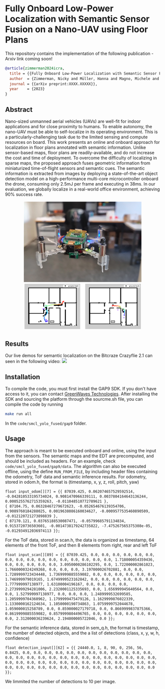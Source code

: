 # Fully Onboard Low-Power Localization with Semantic Sensor Fusion on a Nano-UAV using Floor Plans
This repository contains the implementation of the following publication - Arxiv link coming soon!
```bibtex
@article{zimmerman2024icra,
  title = {{Fully Onboard Low-Power Localization with Semantic Sensor Fusion on a Nano-UAV using Floor Plans}},
  author  = {Zimmerman, Nicky and Müller, Hanna and Magno, Michele and Benini, Luca},
  journal = {{arXiv preprint:XXXX.XXXXX}},
  year    = {2023}
}
```

## Abstract
Nano-sized unmanned aerial vehicles (UAVs) are well-fit for indoor applications and for close proximity to humans. To enable autonomy, the nano-UAV must be able to self-localize in its operating environment. This is a particularly-challenging task due to the limited sensing and compute resources on board. This work presents an online and onboard approach for localization in floor plans annotated with semantic information. Unlike sensor-based maps, floor plans are readily-available, and do not increase the cost and time of deployment. To overcome the difficulty of localizing in sparse maps, the proposed approach fuses geometric information from miniaturized time-of-flight sensors and semantic cues. The semantic information is extracted from images by deploying a state-of-the-art object detection model on a high-performance multi-core microcontroller onboard the drone, consuming only 2.5mJ per frame and executing in 38ms. In our evaluation, we globally localize in a real-world office environment, achieving 90\% success rate. 

<p align="center">
<img src="resources/motivation.png" width="384"/>
</p>

## Results
Our live demos for semantic localization on the Bitcraze Crazyflie 2.1 can seen in the following video:
[![](http://img.youtube.com/vi/03l6LVqv4VA/0.jpg)](https://www.youtube.com/watch?v=03l6LVqv4VA "SMCL")

## Installation 
To compile the code, you must first install the GAP9 SDK. If you don't have access to it, you can contact [GreenWaves Technologies](https://greenwaves-technologies.com/gap9-docs/).
After installing the SDK and sourcing the platform through the sourcme.sh file, you can compile the code by running 
```bash
make run all
```
In the `code/smcl_yolo_fused/gap9` folder. 

## Usage 
The approach is meant to be executed onboard and online, using the input from the sensors. 
The semantic maps and the EDT are precomputed, and should be included as headers. For an example, check `code/smcl_yolo_fused/gap9/data`.
The algorithm can also be executed offline, using the define `RUN_FROM_FILE`, by including header files containing the odometry, ToF data and semantic inference results. 
For odometry, stored in odom.h, the format is (timestamp, x, y, z, roll, pitch, yaw)
~~~
float input_odom[][7] = {{ 87039.425, 0.062074657529592514, -0.042810533195734024, 0.9081470966339111, 0.0037804164643136244, 0.0005255762715359263, -0.011048510772789621 }, 
{ 87104.75, 0.06328467279672623, -0.052654676139354706, 0.9089760184288025, 0.0019638086160034627, -0.0009577535460890509, -0.012120721273898839 }, 
{ 87170.121, 0.03765188530087471, -0.05799685791134834, 0.9153720736503601, -0.0014738179242735822, -7.475267565375308e-05, -0.012934912036974113 }};
~~~ 
For the ToF data, stored in scan.h, the data is organized as timestamp, 64 elements of the front ToF, and then 8 elements from right, rear and left ToF 
~~~
float input_scan[][89] = {{ 87039.425, 0.0, 0.0, 0.0, 0.0, 0.0, 0.0, 0.0, 0.0, 0.0, 0.0, 0.0, 0.0, 0.0, 0.0, 0.0, 0.0, 1.718000054359436, 0.0, 0.0, 0.0, 0.0, 0.0, 3.0950000286102295, 0.0, 1.722000002861023, 1.7660000324249268, 0.0, 0.0, 0.0, 3.197000026702881, 0.0, 0.0, 1.7289999723434448, 1.7369999885559082, 0.0, 0.0, 0.0, 0.0, 0.0, 0.0, 1.746999979019165, 1.6749999523162842, 0.0, 0.0, 0.0, 0.0, 0.0, 0.0, 1.777999997138977, 1.63100004196167, 0.0, 0.0, 0.0, 0.0, 2.2739999294281006, 2.2320001125335693, 0.0, 1.656999945640564, 0.0, 0.0, 1.527999997138977, 0.0, 0.0, 0.0, 1.2489999532699585, 1.2059999704360962, 1.1799999475479126, 1.1629999876022339, 1.1330000162124634, 1.1050000190734863, 1.0759999752044678, 1.059000015258789, 0.0, 0.859000027179718, 0.0, 0.8669999837875366, 0.8619999885559082, 0.8579999804496765, 0.0, 0.0, 0.0, 0.0, 0.0, 0.0, 0.0, 2.312000036239624, 2.194000005722046, 0.0 }};
~~~
For the semantic inference data, stored in sem_q.h, the format is timestamp, the number of detected objects, and the a list of detections (class, x, y, w, h, confidence)
~~~
float detection_input[][62] = {{ 24440.0, 1, 8, 90, 0, 256, 56, 0.8425, 0.0, 0.0, 0.0, 0.0, 0.0, 0.0, 0.0, 0.0, 0.0, 0.0, 0.0, 0.0, 0.0, 0.0, 0.0, 0.0, 0.0, 0.0, 0.0, 0.0, 0.0, 0.0, 0.0, 0.0, 0.0, 0.0, 0.0, 0.0, 0.0, 0.0, 0.0, 0.0, 0.0, 0.0, 0.0, 0.0, 0.0, 0.0, 0.0, 0.0, 0.0, 0.0, 0.0, 0.0, 0.0, 0.0, 0.0, 0.0, 0.0, 0.0, 0.0, 0.0, 0.0, 0.0 }};
~~~
We limmited the number of detections to 10 per image.

